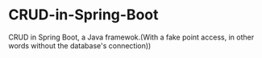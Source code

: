 # CRUD-in-Spring-Boot
CRUD in Spring Boot, a Java framewok.(With a fake point access, in other words without the database's connection))
